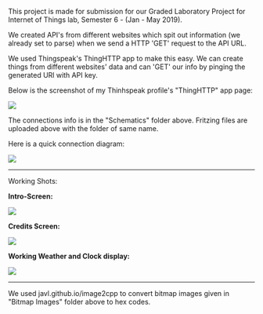 This project is made for submission for our Graded Laboratory Project for Internet of Things lab, Semester 6 - (Jan - May 2019).



We created API's from different websites which spit out information (we already set to parse) when we send a HTTP 'GET' request to the API URL.

We used Thingspeak's ThingHTTP app to make this easy. We can create things from different websites' data and can 'GET' our info by pinging the generated URl with API key.

Below is the screenshot of my Thinhspeak profile's "ThingHTTP" app page:

<img src = "https://github.com/srihariash999/Arduino-Experiments/blob/master/Internet%20Clock%20and%20Weather%20display/Images/Screenshot%20from%202019-04-29%2016-59-48.png">


The connections info is in the "Schematics" folder above. Fritzing files are uploaded above with the folder of same name.

Here is a quick connection diagram:

<img src = "https://github.com/srihariash999/Arduino-Experiments/blob/master/Internet%20Clock%20and%20Weather%20display/Schematics/InternetWeatheraAndClock.jpg">


-------------------------------------------------------------------------------------------------------------------------------


Working Shots:



<B> Intro-Screen: </B>

<img src = "https://github.com/srihariash999/Arduino-Experiments/blob/master/Internet%20Clock%20and%20Weather%20display/Images/IntroScreen.jpg">



<B> Credits Screen:</B>

<img src = "https://github.com/srihariash999/Arduino-Experiments/blob/master/Internet%20Clock%20and%20Weather%20display/Images/Credits.jpg">


<B> Working Weather and Clock display: </B>

<img src = "https://github.com/srihariash999/Arduino-Experiments/blob/master/Internet%20Clock%20and%20Weather%20display/Images/Working.jpg">



-------------------------------------------------------------------------------------------------------------------------------
We used javl.github.io/image2cpp  to convert bitmap images given in "Bitmap Images" folder above to hex codes.







